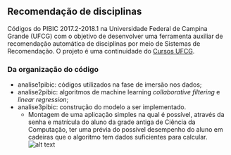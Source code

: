 ## Recomendação de disciplinas

Códigos do PIBIC 2017.2-2018.1 na Universidade Federal de Campina Grande (UFCG) com o objetivo de desenvolver uma ferramenta auxiliar de recomendação automática de disciplinas por meio de Sistemas de Recomendação. 
O projeto é uma continuidade do [Cursos UFCG](http://analytics.ufcg.edu.br/cursosufcg/#/).  

### Da organização do código
* analise1pibic: códigos utilizados na fase de imersão nos dados; 
* analise2pibic: algoritmos de machine learning _collaborative filtering_ e _linear regression_;
* analise3pibic: construção do modelo a ser implementado.
    - Montagem de uma aplicação simples na qual é possível, através da senha e matrícula do aluno da grade antiga de Ciência da Computação, ter uma prévia do possível desempenho do aluno em cadeiras que o algoritmo tem dados suficientes para calcular.
    ![alt text](analise3pibic/displaying)